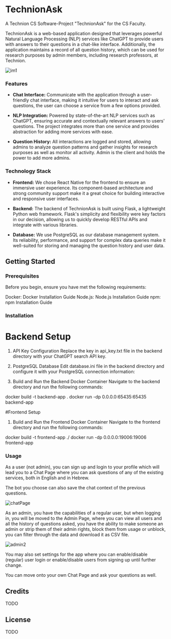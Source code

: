 # TechnionAsk
A Technion CS Software-Project "TechnionAsk" for the CS Faculty.<br />

TechnionAsk is a web-based application designed that leverages powerful Natural Language Processing (NLP) services like ChatGPT to provide users with answers to their questions in a chat-like interface. Additionally, the application maintains a record of all question history, which can be used for research purposes by admin members, including research professors, at Technion.

![im1](https://github.com/ICST-Technion/TechnionAsk/assets/102249800/c5f2cb01-141c-4484-b62c-75409093a18a)

### Features

- **Chat Interface:** Communicate with the application through a user-friendly chat interface, making it intuitive for users to interact and ask questions, the user can choose a service from a few options provided.

- **NLP Integration:** Powered by state-of-the-art NLP services such as ChatGPT, ensuring accurate and contextually relevant answers to users' questions. The project integrates more than one service and provides abstraction for adding more services with ease.

- **Question History:** All interactions are logged and stored, allowing admins to analyze question patterns and gather insights for research purposes as well as monitor all activity. Admin is the client and holds the power to add more admins.

### Technology Stack

- **Frontend:** We chose React Native for the frontend to ensure an immersive user experience. Its component-based architecture and strong community support make it a great choice for building interactive and responsive user interfaces.

- **Backend:** The backend of TechnionAsk is built using Flask, a lightweight Python web framework. Flask's simplicity and flexibility were key factors in our decision, allowing us to quickly develop RESTful APIs and integrate with various libraries.

- **Database:** We use PostgreSQL as our database management system. Its reliability, performance, and support for complex data queries make it well-suited for storing and managing the question history and user data.

## Getting Started

### Prerequisites
Before you begin, ensure you have met the following requirements:

Docker: Docker Installation Guide
Node.js: Node.js Installation Guide
npm: npm Installation Guide

### Installation
# Backend Setup
1. API Key Configuration
Replace the key in api_key.txt file in the backend directory with your ChatGPT search API key.

2. PostgreSQL Database
Edit database.ini file in the backend directory and configure it with your PostgreSQL connection information:

3. Build and Run the Backend Docker Container
Navigate to the backend directory and run the following commands:

docker build -t backend-app .
docker run -dp 0.0.0.0:65435:65435 backend-app

#Frontend Setup
1. Build and Run the Frontend Docker Container
Navigate to the frontend directory and run the following commands:

docker build -t frontend-app ./
docker run -dp 0.0.0.0:19006:19006 frontend-app

### Usage

As a user (not admin), you can sign up and login to your profile which will lead you to a Chat Page where you can ask questions of any of the existing services, both in English and in Hebrew.

The bot you choose can also save the chat context of the previous questions.

![chatPage](https://github.com/ICST-Technion/TechnionAsk/assets/102249800/67a80502-9b1e-4789-9442-442bdc8eaa1d)


As an admin, you have the capabilities of a regular user, but when logging in, you will be moved to the Admin Page, where you can view all users and all the history of questions asked, you have the ability to make someone an admin or strip them of their admin rights, block them from usage or unblock, you can filter through the data and download it as CSV file.

![admin2](https://github.com/ICST-Technion/TechnionAsk/assets/102249800/2aa4180a-7253-4589-8288-dba8a2140cc8)


You may also set settings for the app where you can enable/disable (regular) user login or enable/disable users from signing up until further change.

You can move onto your own Chat Page and ask your questions as well.

## Credits

TODO

## License

TODO

